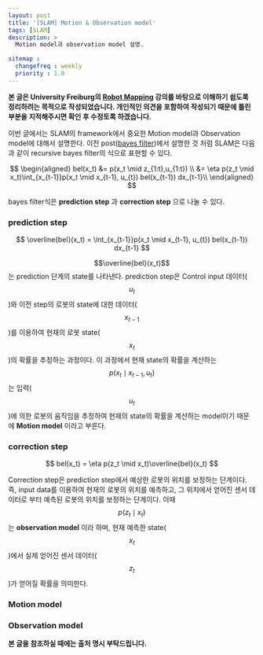 ```yaml
---
layout: post
title: '[SLAM] Motion & Observation model'
tags: [SLAM]
description: >
  Motion model과 observation model 설명.

sitemap :
  changefreq : weekly
  priority : 1.0
---
```


**본 글은 University Freiburg의 [Robot Mapping](http://ais.informatik.uni-freiburg.de/teaching/ws13/mapping/) 강의를 바탕으로 이해하기 쉽도록 정리하려는 목적으로 작성되었습니다. 개인적인 의견을 포함하여 작성되기 때문에 틀린 부분을 지적해주시면 확인 후 수정토록 하겠습니다.**

이번 글에서는 SLAM의 framework에서 중요한 Motion model과 Observation model에 대해서 설명한다. 이전 post([bayes filter](http://jinyongjeong.github.io/2017/01/13/SLAM_bayes_filter/))에서 설명한 것 처럼 SLAM은 다음과 같이 recursive bayes filter의 식으로 표현할 수 있다.

$$
\begin{aligned}
bel(x_t)  &= p(x_t \mid z_{1:t},u_{1:t}) \\
          &= \eta p(z_t \mid x_t)\int_{x_{t-1}}p(x_t \mid x_{t-1}, u_{t}) bel(x_{t-1}) dx_{t-1}\\
\end{aligned}
$$

bayes filter식은 **prediction step** 과 **correction step** 으로 나눌 수 있다.

### prediction step

$$
\overline{bel}(x_t) = \int_{x_{t-1}}p(x_t \mid x_{t-1}, u_{t}) bel(x_{t-1}) dx_{t-1}
$$

$$\overline{bel}(x_t)$$ 는 prediction 단계의 state를 나타낸다. prediction step은 Control input 데이터($$u_t$$)와 이전 step의 로봇의 state에 대한 데이터($$x_{t-1}$$)를 이용하여 현재의 로봇 state($$x_t$$)의 확률을 추정하는 과정이다. 이 과정에서 현재 state의 확률을 계산하는 $$p(x_t \mid x_{t-1}, u_{t})$$ 는 입력($$u_t$$)에 의한 로봇의 움직임을 추정하여 현재의 state의 확률을 계산하는 model이기 때문에 **Motion model** 이라고 부른다.

### correction step

$$
bel(x_t) = \eta p(z_t \mid x_t)\overline{bel}(x_t)
$$

Correction step은 prediction step에서 예상한 로봇의 위치를 보정하는 단계이다. 즉, input data를 이용하여 현재의 로봇의 위치를 예측하고, 그 위치에서 얻어진 센서 데이터로 부터 예측된 로봇의 위치를 보정하는 단계이다.
이때 $$p(z_t \mid x_t)$$ 는 **observation model** 이라 하며, 현재 예측한 state($$x_t$$)에서 실제 얻어진 센서 데이터($$z_t$$)가 얻어질 확률을 의미한다.

### Motion model



### Observation model



**본 글을 참조하실 때에는 출처 명시 부탁드립니다.**
